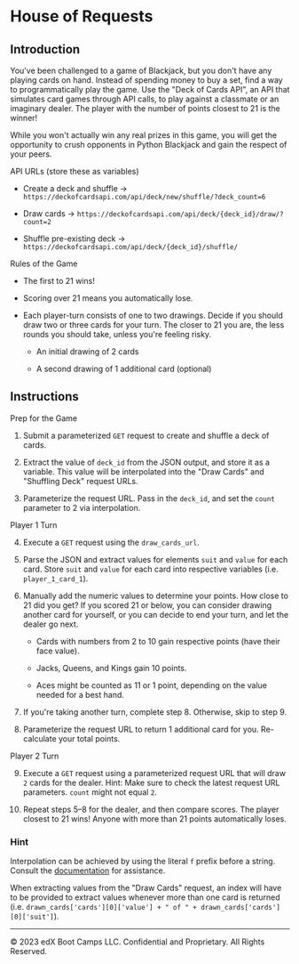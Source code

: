 # House of Requests

## Introduction

You've been challenged to a game of Blackjack, but you don't have any playing cards on hand. Instead of spending money to buy a set, find a way to programmatically play the game. Use the "Deck of Cards API", an API that simulates card games through API calls, to play against a classmate or an imaginary dealer. The player with the number of points closest to 21 is the winner!

While you won't actually win any real prizes in this game, you will get the opportunity to crush opponents in Python Blackjack and gain the respect of your peers.

API URLs (store these as variables)

* Create a deck and shuffle -> `https://deckofcardsapi.com/api/deck/new/shuffle/?deck_count=6`

* Draw cards -> `https://deckofcardsapi.com/api/deck/{deck_id}/draw/?count=2`

* Shuffle pre-existing deck -> `https://deckofcardsapi.com/api/deck/{deck_id}/shuffle/`

Rules of the Game

* The first to 21 wins!

* Scoring over 21 means you automatically lose.

* Each player-turn consists of one to two drawings. Decide if you should draw two or three cards for your turn. The closer to 21 you are, the less rounds you should take, unless you're feeling risky.

  * An initial drawing of 2 cards

  * A second drawing of 1 additional card (optional)

## Instructions

Prep for the Game

1. Submit a parameterized `GET` request to create and shuffle a deck of cards.

2. Extract the value of `deck_id` from the JSON output, and store it as a variable. This value will be interpolated into the "Draw Cards" and "Shuffling Deck" request URLs.

3. Parameterize the request URL. Pass in the `deck_id`, and set the `count` parameter to 2 via interpolation.

Player 1 Turn

4. Execute a `GET` request using the `draw_cards_url`.

5. Parse the JSON and extract values for elements `suit` and `value` for each card. Store `suit` and `value` for each card into respective variables (i.e. `player_1_card_1`).

6. Manually add the numeric values to determine your points. How close to 21 did you get? If you scored 21 or below, you can consider drawing another card for yourself, or you can decide to end your turn, and let the dealer go next.

    * Cards with numbers from 2 to 10 gain respective points (have their face value).

    * Jacks, Queens, and Kings gain 10 points.

    * Aces might be counted as 11 or 1 point, depending on the value needed for a best hand.

7. If you're taking another turn, complete step 8. Otherwise, skip to step 9.

8. Parameterize the request URL to return 1 additional card for you. Re-calculate your total points.

Player 2 Turn

9. Execute a `GET` request using a parameterized request URL that will draw `2` cards for the dealer. Hint: Make sure to check the latest request URL parameters. `count` might not equal `2`.

10. Repeat steps 5–8 for the dealer, and then compare scores. The player closest to 21 wins! Anyone with more than 21 points automatically loses.

### Hint

Interpolation can be achieved by using the literal `f` prefix before a string. Consult the [documentation](https://www.programiz.com/python-programming/string-interpolation) for assistance.

When extracting values from the "Draw Cards" request, an index will have to be provided to extract values whenever more than one card is returned (i.e. `drawn_cards['cards'][0]['value'] + " of " + drawn_cards['cards'][0]['suit']`).

---

© 2023 edX Boot Camps LLC. Confidential and Proprietary. All Rights Reserved.
